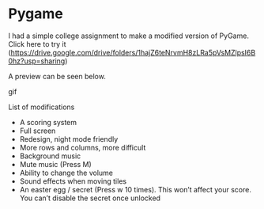 
# Pygame

I had a simple college assignment to make a modified version of PyGame. Click here to try it (https://drive.google.com/drive/folders/1hajZ6teNrvmH8zLRa5pVsMZlpsI6B0hz?usp=sharing)

A preview can be seen below.

gif

List of modifications
- A scoring system
- Full screen
- Redesign, night mode friendly
- More rows and columns, more difficult
- Background music
- Mute music (Press M)
- Ability to change the volume
- Sound effects when moving tiles
- An easter egg / secret (Press w 10 times). This won’t affect your score. You can’t disable the secret once unlocked

